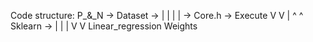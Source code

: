 Code structure:
     P_&_N -> Dataset   -> |
         |     |           |    ->   Core.h   ->   Execute
         V     V           |          ^  ^
         Sklearn        -> |          |  |
                                      V  V
                                Linear_regression
                                     Weights

